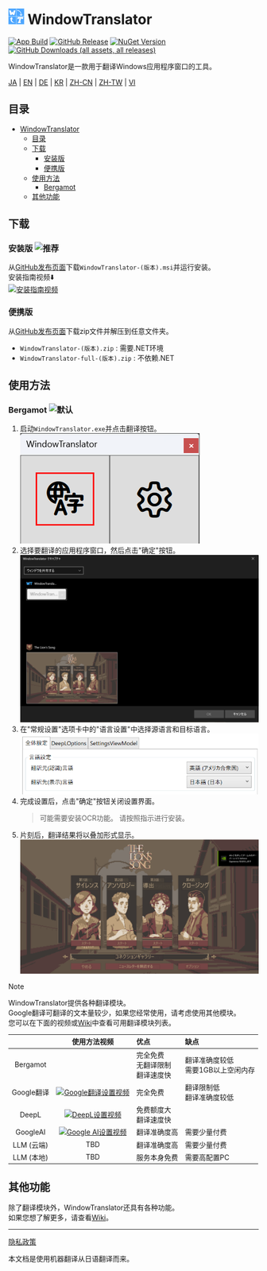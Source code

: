 # <img src="images/wt.png" width="32" > WindowTranslator

[![App Build](https://github.com/Freeesia/WindowTranslator/actions/workflows/dotnet-desktop.yml/badge.svg)](https://github.com/Freeesia/WindowTranslator/actions/workflows/dotnet-desktop.yml)
[![GitHub Release](https://img.shields.io/github/v/release/Freeesia/WindowTranslator)](https://github.com/Freeesia/WindowTranslator/releases/latest)
[![NuGet Version](https://img.shields.io/nuget/v/WindowTranslator.Abstractions)](https://www.nuget.org/packages/WindowTranslator.Abstractions)
[![GitHub Downloads (all assets, all releases)](https://img.shields.io/github/downloads/Freeesia/WindowTranslator/total)](https://github.com/Freeesia/WindowTranslator/releases/latest)

WindowTranslator是一款用于翻译Windows应用程序窗口的工具。

[JA](README.md) | [EN](./README.en.md) | [DE](./README.de.md) | [KR](./README.kr.md) | [ZH-CN](./README.zh-cn.md) | [ZH-TW](./README.zh-tw.md) | [VI](./README.vi.md)

## 目录
- [ WindowTranslator](#-windowtranslator)
  - [目录](#目录)
  - [下载](#下载)
    - [安装版 ](#安装版-)
    - [便携版](#便携版)
  - [使用方法](#使用方法)
    - [Bergamot ](#bergamot-)
  - [其他功能](#其他功能)

## 下载
### 安装版 ![推荐](https://img.shields.io/badge/推荐-brightgreen)

从[GitHub发布页面](https://github.com/Freeesia/WindowTranslator/releases/latest)下载`WindowTranslator-(版本).msi`并运行安装。  
安装指南视频⬇️  
[![安装指南视频](https://github.com/user-attachments/assets/b5babc02-715b-43bc-ba97-f23078ffd39b)](https://youtu.be/wvcbCLA9chQ?t=7)

### 便携版

从[GitHub发布页面](https://github.com/Freeesia/WindowTranslator/releases/latest)下载zip文件并解压到任意文件夹。  
- `WindowTranslator-(版本).zip` : 需要.NET环境  
- `WindowTranslator-full-(版本).zip` : 不依赖.NET

## 使用方法

### Bergamot ![默认](https://img.shields.io/badge/默认-brightgreen)

1. 启动`WindowTranslator.exe`并点击翻译按钮。  
   ![翻译按钮](images/translate.png)
2. 选择要翻译的应用程序窗口，然后点击"确定"按钮。  
   ![窗口选择](images/select.png)
3. 在"常规设置"选项卡中的"语言设置"中选择源语言和目标语言。  
   ![语言设置](images/language.png)
4. 完成设置后，点击"确定"按钮关闭设置界面。  
   > 可能需要安装OCR功能。
   > 请按照指示进行安装。
5. 片刻后，翻译结果将以叠加形式显示。  
   ![翻译结果](images/result.png)

> [!NOTE]
> WindowTranslator提供各种翻译模块。  
> Google翻译可翻译的文本量较少，如果您经常使用，请考虑使用其他模块。  
> 您可以在下面的视频或[Wiki](https://github.com/Freeesia/WindowTranslator/wiki#翻訳)中查看可用翻译模块列表。
> 
> |                |                                                          使用方法视频                                                           | 优点                    | 缺点                        |
> | :------------: | :-----------------------------------------------------------------------------------------------------------------------------------: | :---------------------------- | :----------------------------------- |
> |   Bergamot     | | 完全免费<br/>无翻译限制<br/>翻译速度快 | 翻译准确度较低<br/>需要1GB以上空闲内存 |
> |   Google翻译   | [![Google翻译设置视频](https://github.com/user-attachments/assets/bbf45370-0387-47e1-b690-3183f37e06d2)](https://youtu.be/83A8T890N5M)  | 完全免费 | 翻译限制低<br/>翻译准确度较低 |
> |     DeepL      |   [![DeepL设置视频](https://github.com/user-attachments/assets/4abd512f-cff9-45a8-852b-722641458f0b)](https://youtu.be/D7Yb6rIVPI0)   | 免费额度大<br/>翻译速度快 | |
> |    GoogleAI    | [![Google AI设置视频](https://github.com/user-attachments/assets/9d3a91ab-f1aa-4079-be68-622212ab1b68)](https://youtu.be/Oht0z03M91I) | 翻译准确度高 | 需要少量付费 |
> | LLM (云端) | TBD | 翻译准确度高 | 需要少量付费 |
> | LLM (本地) | TBD | 服务本身免费 | 需要高配置PC |

## 其他功能

除了翻译模块外，WindowTranslator还具有各种功能。  
如果您想了解更多，请查看[Wiki](https://github.com/Freeesia/WindowTranslator/wiki)。

---
[隐私政策](PrivacyPolicy.md)

本文档是使用机器翻译从日语翻译而来。